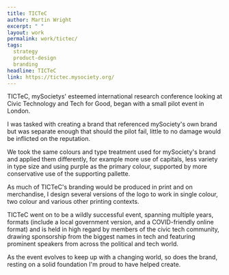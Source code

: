 ```yaml
---
title: TICTeC
author: Martin Wright
excerpt: " "
layout: work
permalink: work/tictec/
tags:
  strategy
  product-design
  branding
headline: TICTeC
link: https://tictec.mysociety.org/
---
```



TICTeC, mySocietys' esteemed international research conference looking at Civic Technology and Tech for Good, began with a small pilot event in London. 

I was tasked with creating a brand that referenced mySociety's own brand but was separate enough that should the pilot fail, little to no damage would be inflicted on the reputation. 

We took the same colours and type treatment used for mySociety's brand and applied them differently, for example more use of capitals, less variety in type size and using purple as the primary colour, supported by more conservative use of the supporting pallette.

As much of TICTeC's branding would be produced in print and on merchandise, I design several versions of the logo to work in single colour, two colour and various other printing contexts. 

TICTeC went on to be a wildly successful event, spanning multiple years, formats (include a local government version, and a COVID-friendly online format) and is held in high regard by members of the civic tech community, drawing sponsorship from the biggest names in tech and featuring prominent speakers from across the political and tech world.

As the event evolves to keep up with a changing world, so does the brand, resting on a solid foundation I'm proud to have helped create. 
